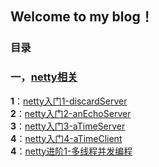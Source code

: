 ## Welcome to my blog！

### 目录
### 一，[netty相关](https://github.com/Crazypapa/Blog/tree/master/netty)
**1**：[netty入门1-discardServer](https://github.com/Crazypapa/Blog/blob/master/netty/netty入门1-discardServer.md)<br>
**2**：[netty入门2-anEchoServer](https://github.com/Crazypapa/Blog/blob/master/netty/netty入门2-anEchoServer.md)<br>
**3**：[netty入门3-aTimeServer](https://github.com/Crazypapa/Blog/blob/master/netty/netty入门3-aTimeServer.md)<br>
**4**：[netty入门4-aTimeClient](https://github.com/Crazypapa/Blog/blob/master/netty/netty入门4-aTimeClient.md)<br>
**4**：[netty进阶1-多线程并发编程]()<br>
